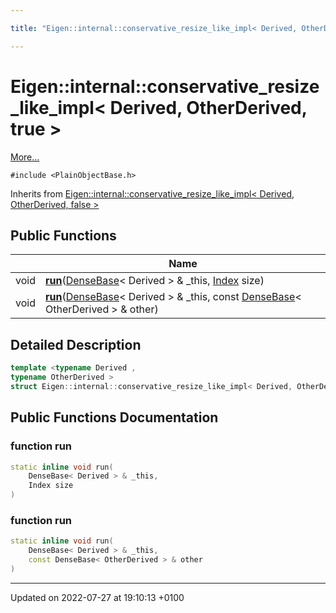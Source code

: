 ```yaml
---

title: "Eigen::internal::conservative_resize_like_impl< Derived, OtherDerived, true >"

---
```


# Eigen::internal::conservative_resize_like_impl< Derived, OtherDerived, true >



 [More...](#detailed-description)


`#include <PlainObjectBase.h>`

Inherits from [Eigen::internal::conservative_resize_like_impl< Derived, OtherDerived, false >](http://example.org/classes/structeigen_1_1internal_1_1conservative__resize__like__impl/)

## Public Functions

|                | Name           |
| -------------- | -------------- |
| void | **[run](http://example.org/classes/structeigen_1_1internal_1_1conservative__resize__like__impl_3_01derived_00_01otherderived_00_01true_01_4/#function-run)**(<a href="http://example.org/classes/classeigen_1_1densebase/">DenseBase</a>< Derived > & _this, <a href="http://example.org/namespaces/namespaceeigen/#typedef-index">Index</a> size) |
| void | **[run](http://example.org/classes/structeigen_1_1internal_1_1conservative__resize__like__impl_3_01derived_00_01otherderived_00_01true_01_4/#function-run)**(<a href="http://example.org/classes/classeigen_1_1densebase/">DenseBase</a>< Derived > & _this, const <a href="http://example.org/classes/classeigen_1_1densebase/">DenseBase</a>< OtherDerived > & other) |

## Detailed Description

```cpp
template <typename Derived ,
typename OtherDerived >
struct Eigen::internal::conservative_resize_like_impl< Derived, OtherDerived, true >;
```

## Public Functions Documentation

### function run

```cpp
static inline void run(
    DenseBase< Derived > & _this,
    Index size
)
```


### function run

```cpp
static inline void run(
    DenseBase< Derived > & _this,
    const DenseBase< OtherDerived > & other
)
```


-------------------------------

Updated on 2022-07-27 at 19:10:13 +0100